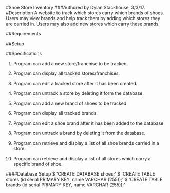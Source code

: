 #Shoe Store Inventory
###Authored by Dylan Stackhouse, 3/3/17.
#Description
A website to track which stores carry which brands of shoes. Users may view brands and help track them by adding which stores they are carried in. Users may also add new stores which carry these brands.

##Requirements

##Setup

##Specifications

1. Program can add a new store/franchise to be tracked.
2. Program can display all tracked stores/franchises.
3. Program can edit a tracked store after it has been created.
4. Program can untrack a store by deleting it form the database.

5. Program can add a new brand of shoes to be tracked.
6. Program can display all tracked brands.
7. Program can edit a shoe brand after it has been added to the database.
8. Program can untrack a brand by deleting it from the database.

9. Program can retrieve and display a list of all shoe brands carried in a store.
10. Program can retrieve and display a list of all stores which carry a specific brand of shoe.

####Database Setup
$ 'CREATE DATABASE shoes;'
$ 'CREATE TABLE stores (id serial PRIMARY KEY, name VARCHAR (255));'
$ 'CREATE TABLE brands (id serial PRIMARY KEY, name VARCHAR (255));'
